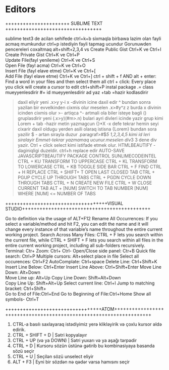 # Editors
++++++++++++++++++++++ SUBLIME TEXT +++++++++++++++++++++++++++++++++

sublime text3 de acilan sehifede ctrl+k+b sixmaqla birbawa lazim olan fayli acmaq mumkundur
ctrl+p istediyin fayli tapmag ucundur
Gorunuwden pencereleri coxaltmaq alt+shift+2,3,4 vs
Create Public Gist	                  Ctrl+K ve Ctrl+I	
Create Private Gist	                  Ctrl+K ve Ctrl+P	
Update File(fayl yenileme)	          Ctrl+K ve Ctrl+S	
Open File	     (fayl acma)          Ctrl+K ve Ctrl+O	
Insert File	   (fayl elave etme)      Ctrl+K ve Ctrl+[	
Add File	(fayl elave etme)         Ctrl+K ve Ctrl+]
ctrl + shift + f AND alt + enter: Find a word in your files and then select them all
ctrl + click: Every place you click will create a cursor to edit
ctrl+shift+P
instal package
.= class mueyyenlesdirir
 #= id mueyyenlesdirir
ad yaz +tab =hazir kodlasdirir
> daxil eliyir yeni .x>y y-i x -divinin icine daxil  edir 
^ bundan sonra yazilan bir evvelkinden cixmis olur meselen .x>#y^z z burda x divinin icinden cixmis olur >- artiqca ^- artmali ola biler isteye bagli
() gruplasdirir yeni (.x>y)(#m>.n) bulari ayri divleri icinde yazir grup kimi 
Lorem + tab -hazir metin yazmagcun
{}*X -x defe tekrar hemin seyi cixarir daxil oldugu yerden asili olaraq istisna {Lorem} bundan sora yazilir
$ - artan sirayla duzur .paragraf>#$*5 1,2,3,4,5 kimi id leri siralayir
Emmet-tekrar yazmamaq ucunur.meselen div*3 3 dene div yazir.
Ctrl + click select kimi istifade etmek olur.
HTMLBEAUTIFY - daginiqligi duzeldir.
ctrl+h replace edir
AUTO-SAVE
JAVASCRIPTBEAUTIFY
PACKAGE CONTROL
SUNLIMECODEINTEL
CTRL + KU			TRANSFORM TO UPPERCASE
CTRL + KL			TRANSFORM TO LOWERCASE
CTRL + KB			TOGGLE SIDE BAR
CTRL + F			FIND
CTRL + H			REPLACE
CTRL + SHIFT+ T		OPEN LAST CLOSED TAB
CTRL + PGUP			CYCLE UP THROUGH TABS
CTRL + PGDN			CYCLE DOWN THROUGH TABS
CTRL + N			CREATE NEW FILE
CTRL + W			CLOSE CURRENT TAB
ALT + [NUM]			SWITCH TO TAB NUMBER [NUM] WHERE [NUM] <= NUMBER OF TABS


+++++++++++++++++++++++++++++++++++VISUAL STUDIO++++++++++++++++++++++++++++++++++++++++++++

Go to definition via the usage of ALT+F12
Rename All Occurrences:
If you select a variable/method and hit F2, you can edit the name and it will change every instance of that variable’s name throughout the entire current working project.
Search Across Many Files:
CTRL + F lets you search within the current file, while CTRL + SHIFT + F lets you search within all files in the entire current working project, including all sub-folders recursively.
Terminal:
Ctr+
Zoom: Ctrl+
               Ctrl-
Open/Close side panel:
Ctr+B
Quick file search: Ctrl+P
Multiple cursors: Alt+select place in file
Select all occurences: Ctrl+F2
AutoComplate: Ctrl+space
Delete Line:   Ctrl+Shift+K	
Insert Line Below: Ctrl+Enter
Insert Line Above: Ctrl+Shift+Enter
Move Line Down: Alt+Down	
Move Line up: Alt+Up
Copy Line Down: Shift+Alt+Down	
Copy Line Up: Shift+Alt+Up
Select current line: Ctrl+I	
Jump to matching bracket: Ctrl+Shift+\
Go to End of File:Ctrl+End
Go to Beginning of File:Ctrl+Home
Show all symbols- Ctrl+T


+++++++++++++++++++++++++++++++++ATOM+++++++++++++++++++++++++++++++++++++++++++++++++++++++++++++++++++

1. CTRL-a basılı saxlayaraq istədiyimiz yerə klikləyirik və çoxlu kursor əldə edirik.
2. CTRL + SHIFT + D        | Sətri kopyalayır
3. CTRL + UP (və ya DOWN)  | Sətri yuxarı və ya aşağı tərpədir
4. CTRL + D                | Kursoru sözün üstünə gətirib bu kombinasiyaya basanda sözü seçir
5. CTRL + U                | Seçilən sözü unselect eliyir
6. ALT + F3                | Eyni bir sözdən nə qədər varsa hamısını seçir
